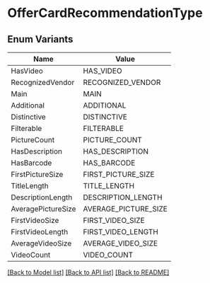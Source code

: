 # OfferCardRecommendationType

## Enum Variants

| Name | Value |
|---- | -----|
| HasVideo | HAS_VIDEO |
| RecognizedVendor | RECOGNIZED_VENDOR |
| Main | MAIN |
| Additional | ADDITIONAL |
| Distinctive | DISTINCTIVE |
| Filterable | FILTERABLE |
| PictureCount | PICTURE_COUNT |
| HasDescription | HAS_DESCRIPTION |
| HasBarcode | HAS_BARCODE |
| FirstPictureSize | FIRST_PICTURE_SIZE |
| TitleLength | TITLE_LENGTH |
| DescriptionLength | DESCRIPTION_LENGTH |
| AveragePictureSize | AVERAGE_PICTURE_SIZE |
| FirstVideoSize | FIRST_VIDEO_SIZE |
| FirstVideoLength | FIRST_VIDEO_LENGTH |
| AverageVideoSize | AVERAGE_VIDEO_SIZE |
| VideoCount | VIDEO_COUNT |


[[Back to Model list]](../README.md#documentation-for-models) [[Back to API list]](../README.md#documentation-for-api-endpoints) [[Back to README]](../README.md)


